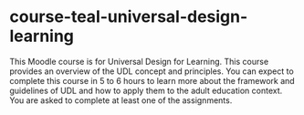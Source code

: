 # course-teal-universal-design-learning
This Moodle course is for Universal Design for Learning. This course provides an overview of the UDL concept and principles. You can expect to complete this course in 5 to 6 hours to learn more about the framework and guidelines of UDL and how to apply them to the adult education context. You are asked to complete at least one of the assignments.
